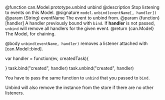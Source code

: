 @function can.Model.prototype.unbind unbind
@description Stop listening to events on this Model.
@signature `model.unbind(eventName[, handler])`
@param {String} eventName The event to unbind from.
@param {function} [handler] A handler previously bound with `bind`.
If __handler__ is not passed, `unbind` will remove all handlers
for the given event.
@return {can.Model} The Model, for chaining.

@body
`unbind(eventName, handler)` removes a listener
attached with [can.Model::bind].

   var handler = function(ev, createdTask){

   }
   task.bind("created", handler)
   task.unbind("created", handler)

You have to pass the same function to `unbind` that you
passed to `bind`.

Unbind will also remove the instance from the store
if there are no other listeners.